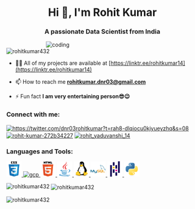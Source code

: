 <h1 align="center">Hi 👋, I'm Rohit Kumar</h1>
<h3 align="center">A passionate Data Scientist from India</h3>

<img align="right" alt="coding" width="400" src="https://repository-images.githubusercontent.com/462900780/0a10af70-6cbf-46df-9071-0ff586a3b1d6">

<p align="left"> <img src="https://komarev.com/ghpvc/?username=rohitkumar432&label=Profile%20views&color=0e75b6&style=flat" alt="rohitkumar432" /> </p>

- 👨‍💻 All of my projects are available at [https://linktr.ee/rohitkumar14](https://linktr.ee/rohitkumar14)

- 📫 How to reach me **rohitkumar.dnr03@gmail.com**

- ⚡ Fun fact **I am very entertaining person😎😉**

<h3 align="left">Connect with me:</h3>
<p align="left">
<a href="https://twitter.com/https://twitter.com/dnr03rohitkumar?t=rah8-dlqiocu0kjyueyzhq&s=08" target="blank"><img align="center" src="https://raw.githubusercontent.com/rahuldkjain/github-profile-readme-generator/master/src/images/icons/Social/twitter.svg" alt="https://twitter.com/dnr03rohitkumar?t=rah8-dlqiocu0kjyueyzhq&s=08" height="30" width="40" /></a>
<a href="https://linkedin.com/in/rohit-kumar-272b34227" target="blank"><img align="center" src="https://raw.githubusercontent.com/rahuldkjain/github-profile-readme-generator/master/src/images/icons/Social/linked-in-alt.svg" alt="rohit-kumar-272b34227" height="30" width="40" /></a>
<a href="https://instagram.com/rohit_yaduvanshi_14" target="blank"><img align="center" src="https://raw.githubusercontent.com/rahuldkjain/github-profile-readme-generator/master/src/images/icons/Social/instagram.svg" alt="rohit_yaduvanshi_14" height="30" width="40" /></a>
</p>

<h3 align="left">Languages and Tools:</h3>
<p align="left"> <a href="https://www.w3schools.com/css/" target="_blank" rel="noreferrer"> <img src="https://raw.githubusercontent.com/devicons/devicon/master/icons/css3/css3-original-wordmark.svg" alt="css3" width="40" height="40"/> </a> <a href="https://cloud.google.com" target="_blank" rel="noreferrer"> <img src="https://www.vectorlogo.zone/logos/google_cloud/google_cloud-icon.svg" alt="gcp" width="40" height="40"/> </a> <a href="https://www.w3.org/html/" target="_blank" rel="noreferrer"> <img src="https://raw.githubusercontent.com/devicons/devicon/master/icons/html5/html5-original-wordmark.svg" alt="html5" width="40" height="40"/> </a> <a href="https://www.java.com" target="_blank" rel="noreferrer"> <img src="https://raw.githubusercontent.com/devicons/devicon/master/icons/java/java-original.svg" alt="java" width="40" height="40"/> </a> <a href="https://www.linux.org/" target="_blank" rel="noreferrer"> <img src="https://raw.githubusercontent.com/devicons/devicon/master/icons/linux/linux-original.svg" alt="linux" width="40" height="40"/> </a> <a href="https://www.mysql.com/" target="_blank" rel="noreferrer"> <img src="https://raw.githubusercontent.com/devicons/devicon/master/icons/mysql/mysql-original-wordmark.svg" alt="mysql" width="40" height="40"/> </a> <a href="https://pandas.pydata.org/" target="_blank" rel="noreferrer"> <img src="https://raw.githubusercontent.com/devicons/devicon/2ae2a900d2f041da66e950e4d48052658d850630/icons/pandas/pandas-original.svg" alt="pandas" width="40" height="40"/> </a> <a href="https://www.python.org" target="_blank" rel="noreferrer"> <img src="https://raw.githubusercontent.com/devicons/devicon/master/icons/python/python-original.svg" alt="python" width="40" height="40"/> </a> </p>

<p><img align="left" src="https://github-readme-stats.vercel.app/api/top-langs?username=rohitkumar432&show_icons=true&locale=en&layout=compact" alt="rohitkumar432" /></p>

<p>&nbsp;<img align="center" src="https://github-readme-stats.vercel.app/api?username=rohitkumar432&show_icons=true&locale=en" alt="rohitkumar432" /></p>

<p><img align="center" src="https://github-readme-streak-stats.herokuapp.com/?user=rohitkumar432&" alt="rohitkumar432" /></p>
